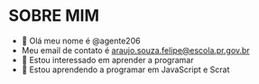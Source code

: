 # SOBRE MIM
- 👋 Olá meu nome é @agente206
- Meu email de contato é araujo.souza.felipe@escola.pr.gov.br
- 👀 Estou interessado em aprender a programar
- 🌱 Estou aprendendo a programar em JavaScript e Scrat

